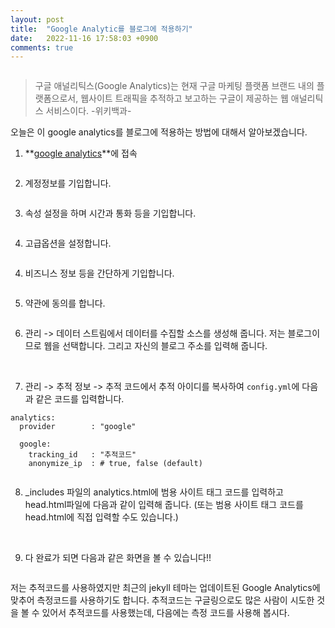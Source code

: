 ```yaml
---
layout: post
title:  "Google Analytic를 블로그에 적용하기"
date:   2022-11-16 17:58:03 +0900
comments: true
---
```


<img src="/assets/img/google_analytics.png" alt="">

<blockquote>구글 애널리틱스(Google Analytics)는 현재 구글 마케팅 플랫폼 브랜드 내의 플랫폼으로서, 웹사이트 트래픽을 추적하고 보고하는 구글이 제공하는 웹 애널리틱스 서비스이다. -위키백과-</blockquote>

오늘은 이 google analytics를 블로그에 적용하는 방법에 대해서 알아보겠습니다.

1. **[google analytics](https://analytics.google.com/analytics/web/provision/#/provision)**에 접속

<img src="/assets/img/11ga.png" alt="">

2. 계정정보를 기입합니다.

<img src="/assets/img/1ga.png" alt="">

3. 속성 설정을 하며 시간과 통화 등을 기입합니다.

<img src="/assets/img/2ga.png" alt="">

4. 고급옵션을 설정합니다.

<img src="/assets/img/5ga.png" alt="">

4. 비즈니스 정보 등을 간단하게 기입합니다.

<img src="/assets/img/3ga.png" alt="">

5. 약관에 동의를 합니다.

<img src="/assets/img/4ga.png" alt="">

6. 관리 -> 데이터 스트림에서 데이터를 수집할 소스를 생성해 줍니다. 저는 블로그이므로 웹을 선택합니다. 그리고 자신의 블로그 주소를 입력해 줍니다.

<img src="/assets/img/6ga.png" alt="">

<img src="/assets/img/7ga.png" alt="">

7. 관리 -> 추적 정보 -> 추적 코드에서 추적 아이디를 복사하여 `config.yml`에 다음과 같은 코드를 입력합니다.

```
analytics:
  provider        : "google"

  google:
    tracking_id   : "추적코드"
    anonymize_ip  : # true, false (default)
```

<img src="/assets/img/8ga.png" alt="">

8. _includes 파일의 analytics.html에 범용 사이트 태그 코드를 입력하고 head.html파일에 다음과 같이 입력해 줍니다.
(또는 범용 사이트 태그 코드를 head.html에 직접 입력할 수도 있습니다.)

<img src="/assets/img/9ga.png" alt="">

<img src="/assets/img/analytics.png" alt="">

<img src="/assets/img/head.png" alt="">

9. 다 완료가 되면 다음과 같은 화면을 볼 수 있습니다!!

<img src="/assets/img/10ga.png" alt="">

저는 추적코드를 사용하였지만 최근의 jekyll 테마는 업데이트된 Google Analytics에 맞추어 측정코드를 사용하기도 합니다.
추적코드는 구글링으로도 많은 사람이 시도한 것을 볼 수 있어서 추적코드를 사용했는데, 다음에는 측정 코드를 사용해 봅시다.